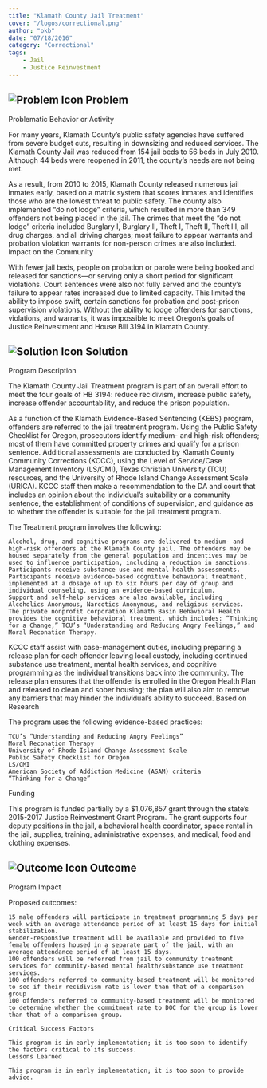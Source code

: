 ```yaml
---
title: "Klamath County Jail Treatment"
cover: "/logos/correctional.png"
author: "okb"
date: "07/18/2016"
category: "Correctional"
tags:
    - Jail
    - Justice Reinvestment 
---
```


## ![Problem Icon](https://github.com/google/material-design-icons/raw/master/alert/1x_web/ic_error_outline_black_48dp.png "Problem") Problem

Problematic Behavior or Activity

For many years, Klamath County’s public safety agencies have suffered from severe budget cuts, resulting in downsizing and reduced services. The Klamath County Jail was reduced from 154 jail beds to 56 beds in July 2010. Although 44 beds were reopened in 2011, the county’s needs are not being met.

As a result, from 2010 to 2015, Klamath County released numerous jail inmates early, based on a matrix system that scores inmates and identifies those who are the lowest threat to public safety. The county also implemented “do not lodge” criteria, which resulted in more than 349 offenders not being placed in the jail. The crimes that meet the “do not lodge” criteria included Burglary I, Burglary II, Theft I, Theft II, Theft III, all drug charges, and all driving charges; most failure to appear warrants and probation violation warrants for non-person crimes are also included.
Impact on the Community

With fewer jail beds, people on probation or parole were being booked and released for sanctions—or serving only a short period for significant violations. Court sentences were also not fully served and the county’s failure to appear rates increased due to limited capacity. This limited the ability to impose swift, certain sanctions for probation and post-prison supervision violations. Without the ability to lodge offenders for sanctions, violations, and warrants, it was impossible to meet Oregon’s goals of Justice Reinvestment and House Bill 3194 in Klamath County. 
## ![Solution Icon](https://github.com/google/material-design-icons/raw/master/action/1x_web/ic_lightbulb_outline_black_48dp.png "Solution") Solution
Program Description

The Klamath County Jail Treatment program is part of an overall effort to meet the four goals of HB 3194: reduce recidivism, increase public safety, increase offender accountability, and reduce the prison population.

As a function of the Klamath Evidence-Based Sentencing (KEBS) program, offenders are referred to the jail treatment program. Using the Public Safety Checklist for Oregon, prosecutors identify medium- and high-risk offenders; most of them have committed property crimes and qualify for a prison sentence. Additional assessments are conducted by Klamath County Community Corrections (KCCC), using the Level of Service/Case Management Inventory (LS/CMI), Texas Christian University (TCU) resources, and the University of Rhode Island Change Assessment Scale (URICA). KCCC staff then make a recommendation to the DA and court that includes an opinion about the individual’s suitability or a community sentence, the establishment of conditions of supervision, and guidance as to whether the offender is suitable for the jail treatment program.

The Treatment program involves the following:

    Alcohol, drug, and cognitive programs are delivered to medium- and high-risk offenders at the Klamath County jail. The offenders may be housed separately from the general population and incentives may be used to influence participation, including a reduction in sanctions.
    Participants receive substance use and mental health assessments.
    Participants receive evidence-based cognitive behavioral treatment, implemented at a dosage of up to six hours per day of group and individual counseling, using an evidence-based curriculum.
    Support and self-help services are also available, including Alcoholics Anonymous, Narcotics Anonymous, and religious services.
    The private nonprofit corporation Klamath Basin Behavioral Health provides the cognitive behavioral treatment, which includes: “Thinking for a Change,” TCU’s “Understanding and Reducing Angry Feelings,” and Moral Reconation Therapy.

KCCC staff assist with case-management duties, including preparing a release plan for each offender leaving local custody, including continued substance use treatment, mental health services, and cognitive programming as the individual transitions back into the community. The release plan ensures that the offender is enrolled in the Oregon Health Plan and released to clean and sober housing; the plan will also aim to remove any barriers that may hinder the individual’s ability to succeed.
Based on Research

The program uses the following evidence-based practices:

    TCU’s “Understanding and Reducing Angry Feelings”
    Moral Reconation Therapy
    University of Rhode Island Change Assessment Scale
    Public Safety Checklist for Oregon
    LS/CMI
    American Society of Addiction Medicine (ASAM) criteria
    “Thinking for a Change”

Funding

This program is funded partially by a $1,076,857 grant through the state’s 2015-2017 Justice Reinvestment Grant Program. The grant supports four deputy positions in the jail, a behavioral health coordinator, space rental in the jail, supplies, training, administrative expenses, and medical, food and clothing expenses.
## ![Outcome Icon](https://github.com/google/material-design-icons/raw/master/action/1x_web/ic_view_list_black_48dp.png "Outcome") Outcome
Program Impact

Proposed outcomes:

    15 male offenders will participate in treatment programming 5 days per week with an average attendance period of at least 15 days for initial stabilization.
    Gender-responsive treatment will be available and provided to five female offenders housed in a separate part of the jail, with an average attendance period of at least 15 days.
    100 offenders will be referred from jail to community treatment services for community-based mental health/substance use treatment services.
    100 offenders referred to community-based treatment will be monitored to see if their recidivism rate is lower than that of a comparison group
    100 offenders referred to community-based treatment will be monitored to determine whether the commitment rate to DOC for the group is lower than that of a comparison group.
    
    Critical Success Factors
    
    This program is in early implementation; it is too soon to identify the factors critical to its success.
    Lessons Learned
    
    This program is in early implementation; it is too soon to provide advice.
